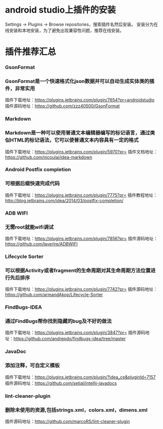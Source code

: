 # android studio上插件的安装
Settings → Plugins → Browse repositories，搜索插件名然后安装。
安装分为在线安装和本地安装，为了避免出现兼容性问题，推荐在线安装。

# 插件推荐汇总

### GsonFormat
### GsonFormat是一个快速格式化json数据并可以自动生成实体类的插件，非常实用
插件下载地址：https://plugins.jetbrains.com/plugin/7654?pr=androidstudio
插件源码地址：https://github.com/zzz40500/GsonFormat


### Markdown
### Markdown是一种可以使用普通文本编辑器编写的标记语言，通过类似HTML的标记语法，它可以使普通文本内容具有一定的格式
插件下载地址：https://plugins.jetbrains.com/plugin/5970?pr=
插件文档地址：https://github.com/nicoulaj/idea-markdown


### Android Postfix completion
### 可根据后缀快速完成代码
插件下载地址：https://plugins.jetbrains.com/plugin/7775?pr=
插件教程地址：http://blog.jetbrains.com/idea/2014/03/postfix-completion/


### ADB WIFI
### 无需root就能wifi调试
插件下载地址：https://plugins.jetbrains.com/plugin/7856?pr=
插件源码地址：https://github.com/layerlre/ADBWIFI

### Lifecycle Sorter
### 可以根据Activity或者fragment的生命周期对其生命周期方法位置进行先后排序
插件下载地址：https://plugins.jetbrains.com/plugin/7742?pr=
插件源码地址：https://github.com/armandAkop/Lifecycle-Sorter


### FindBugs-IDEA
### 通过FindBugs帮你找到隐藏的bug及不好的做法
插件下载地址：https://plugins.jetbrains.com/plugin/3847?pr=
插件源码地址：https://github.com/andrepdo/findbugs-idea/tree/master


### JavaDoc
### 添加注释，可自定义模板
插件下载地址：https://plugins.jetbrains.com/plugin/?idea_ce&pluginId=7157
插件源码地址：https://github.com/setial/intellij-javadocs


### lint-cleaner-plugin
### 删除未使用的资源,包括strings.xml，colors.xml，dimens.xml
插件源码地址：https://github.com/marcoRS/lint-cleaner-plugin











